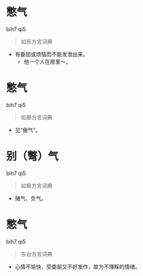 # 憋气
bih7 qi5
> 如东方言词典
- 有委屈或烦恼而不能发泄出来。
  - 他一个人在房里～。

# 憋气
bih7 qi5
> 如皋方言词典
- 见“傲气”。

# 别（彆）气
bih7 qi5
> 如皋方言词典
- 赌气、负气。

# 憋气
bih7 qi5
> 东台方言词典
- 心情不愉快，受委屈又不好发作，故为不理睬的情绪。
